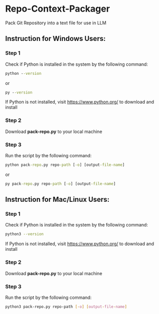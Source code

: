 # Repo-Context-Packager

Pack Git Repository into a text file for use in LLM

## Instruction for Windows Users:

### Step 1

Check if Python is installed in the system by the following command:

```cmd
python --version
```

or

```cmd
py --version
```

If Python is not installed, visit https://www.python.org/ to download and install

### Step 2

Download **pack-repo.py** to your local machine

### Step 3

Run the script by the following command:

```cmd
python pack-repo.py repo-path [-o] [output-file-name]
```

or

```cmd
py pack-repo.py repo-path [-o] [output-file-name]
```

## Instruction for Mac/Linux Users:

### Step 1

Check if Python is installed in the system by the following command:

```bash
python3 --version
```

If Python is not installed, visit https://www.python.org/ to download and install

### Step 2

Download **pack-repo.py** to your local machine

### Step 3

Run the script by the following command:

```bash
python3 pack-repo.py repo-path [-o] [output-file-name]
```
